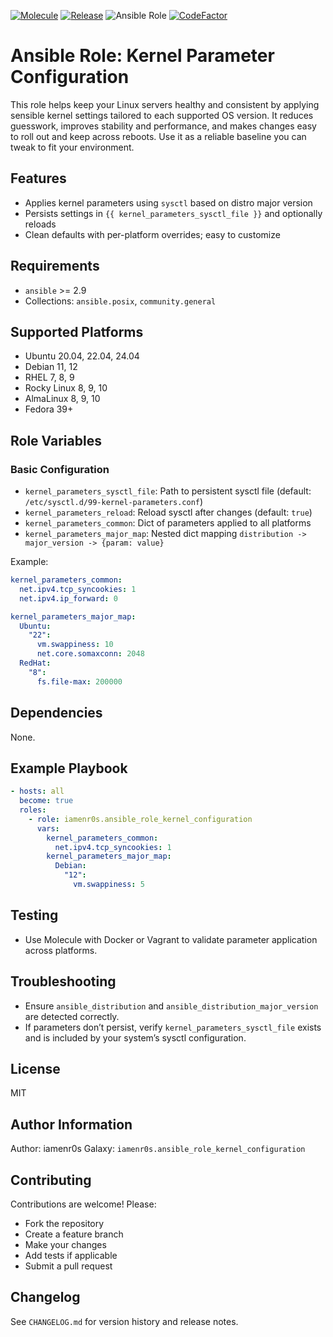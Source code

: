 [![Molecule](https://github.com/iamenr0s/ansible-role-kernel-configuration/actions/workflows/molecule.yml/badge.svg)](https://github.com/iamenr0s/ansible-role-kernel-configuration/actions/workflows/molecule.yml) [![Release](https://github.com/iamenr0s/ansible-role-kernel-configuration/actions/workflows/release.yml/badge.svg)](https://github.com/iamenr0s/ansible-role-kernel-configuration/actions/workflows/release.yml) ![Ansible Role](https://img.shields.io/ansible/role/d/iamenr0s/ansible_role_upgrade) [![CodeFactor](https://www.codefactor.io/repository/github/iamenr0s/ansible-role-kernel-configuration/badge)](https://www.codefactor.io/repository/github/iamenr0s/ansible-role-kernel-configuration)

# Ansible Role: Kernel Parameter Configuration

This role helps keep your Linux servers healthy and consistent by applying sensible kernel settings tailored to each supported OS version. It reduces guesswork, improves stability and performance, and makes changes easy to roll out and keep across reboots. Use it as a reliable baseline you can tweak to fit your environment.

## Features

- Applies kernel parameters using `sysctl` based on distro major version
- Persists settings in `{{ kernel_parameters_sysctl_file }}` and optionally reloads
- Clean defaults with per-platform overrides; easy to customize

## Requirements

- `ansible` >= 2.9
- Collections: `ansible.posix`, `community.general`

## Supported Platforms

- Ubuntu 20.04, 22.04, 24.04
- Debian 11, 12
- RHEL 7, 8, 9
- Rocky Linux 8, 9, 10
- AlmaLinux 8, 9, 10
- Fedora 39+

## Role Variables

### Basic Configuration

- `kernel_parameters_sysctl_file`: Path to persistent sysctl file (default: `/etc/sysctl.d/99-kernel-parameters.conf`)
- `kernel_parameters_reload`: Reload sysctl after changes (default: `true`)
- `kernel_parameters_common`: Dict of parameters applied to all platforms
- `kernel_parameters_major_map`: Nested dict mapping `distribution -> major_version -> {param: value}`

Example:

```yaml
kernel_parameters_common:
  net.ipv4.tcp_syncookies: 1
  net.ipv4.ip_forward: 0

kernel_parameters_major_map:
  Ubuntu:
    "22":
      vm.swappiness: 10
      net.core.somaxconn: 2048
  RedHat:
    "8":
      fs.file-max: 200000
```

## Dependencies

None.

## Example Playbook

```yaml
- hosts: all
  become: true
  roles:
    - role: iamenr0s.ansible_role_kernel_configuration
      vars:
        kernel_parameters_common:
          net.ipv4.tcp_syncookies: 1
        kernel_parameters_major_map:
          Debian:
            "12":
              vm.swappiness: 5
```

## Testing

- Use Molecule with Docker or Vagrant to validate parameter application across platforms.

## Troubleshooting

- Ensure `ansible_distribution` and `ansible_distribution_major_version` are detected correctly.
- If parameters don’t persist, verify `kernel_parameters_sysctl_file` exists and is included by your system’s sysctl configuration.

## License

MIT

## Author Information

Author: iamenr0s
Galaxy: `iamenr0s.ansible_role_kernel_configuration`

## Contributing

Contributions are welcome! Please:
- Fork the repository
- Create a feature branch
- Make your changes
- Add tests if applicable
- Submit a pull request

## Changelog

See `CHANGELOG.md` for version history and release notes.
